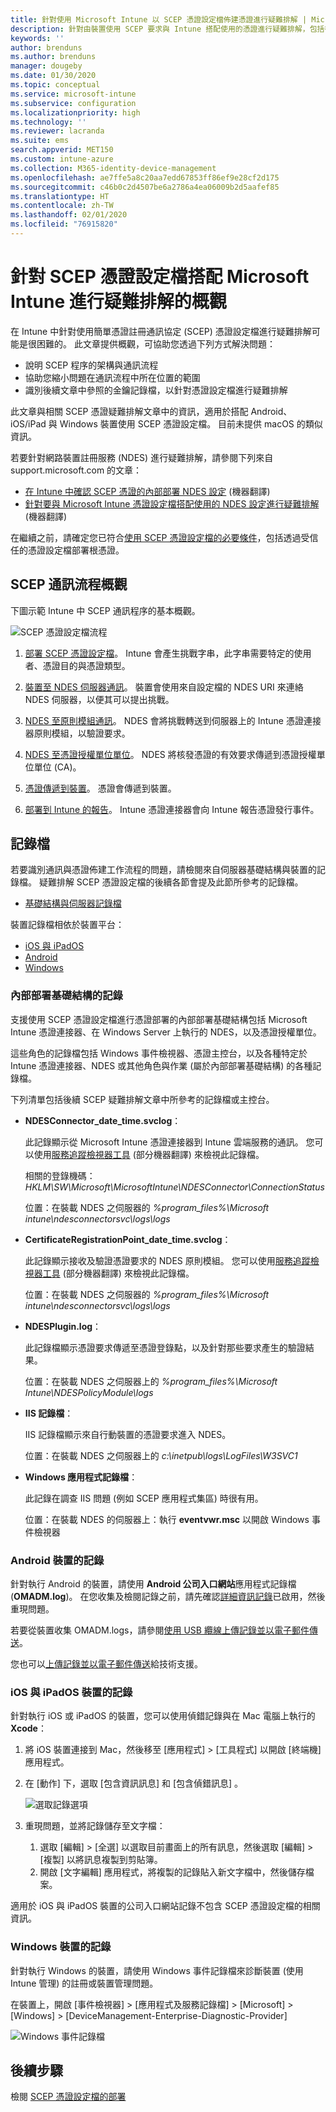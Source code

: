 ```yaml
---
title: 針對使用 Microsoft Intune 以 SCEP 憑證設定檔佈建憑證進行疑難排解 | Microsoft Docs
description: 針對由裝置使用 SCEP 要求與 Intune 搭配使用的憑證進行疑難排解，包括從裝置至 NDES、NDES 至憑證授權單位，以及從 Intune 憑證連接器至 Intune 服務的通訊。
keywords: ''
author: brenduns
ms.author: brenduns
manager: dougeby
ms.date: 01/30/2020
ms.topic: conceptual
ms.service: microsoft-intune
ms.subservice: configuration
ms.localizationpriority: high
ms.technology: ''
ms.reviewer: lacranda
ms.suite: ems
search.appverid: MET150
ms.custom: intune-azure
ms.collection: M365-identity-device-management
ms.openlocfilehash: ae7ffe5a8c20aa7edd67853ff86ef9e28cf2d175
ms.sourcegitcommit: c46b0c2d4507be6a2786a4ea06009b2d5aafef85
ms.translationtype: HT
ms.contentlocale: zh-TW
ms.lasthandoff: 02/01/2020
ms.locfileid: "76915820"
---
```

# <a name="overview-for-troubleshooting-scep-certificate-profiles-with-microsoft-intune"></a>針對 SCEP 憑證設定檔搭配 Microsoft Intune 進行疑難排解的概觀

在 Intune 中針對使用簡單憑證註冊通訊協定 (SCEP) 憑證設定檔進行疑難排解可能是很困難的。 此文章提供概觀，可協助您透過下列方式解決問題：

- 說明 SCEP 程序的架構與通訊流程
- 協助您縮小問題在通訊流程中所在位置的範圍
- 識別後續文章中參照的金鑰記錄檔，以針對憑證設定檔進行疑難排解

此文章與相關 SCEP 憑證疑難排解文章中的資訊，適用於搭配 Android、iOS/iPad 與 Windows 裝置使用 SCEP 憑證設定檔。 目前未提供 macOS 的類似資訊。

若要針對網路裝置註冊服務 (NDES) 進行疑難排解，請參閱下列來自 support.microsoft.com 的文章：

- [在 Intune 中確認 SCEP 憑證的內部部署 NDES 設定](https://support.microsoft.com/help/4490130/ndes-configuration-on-premises-for-scep-certificates-in-intune) \(機器翻譯\)
- [針對要與 Microsoft Intune 憑證設定檔搭配使用的 NDES 設定進行疑難排解]( https://support.microsoft.com/help/4459540/troubleshoot-ndes-configuration-for-use-with-intune) \(機器翻譯\)

在繼續之前，請確定您已符合[使用 SCEP 憑證設定檔的必要條件](certificates-scep-configure.md#prerequisites-for-using-scep-for-certificates)，包括透過受信任的憑證設定檔部署根憑證。

## <a name="scep-communication-flow-overview"></a>SCEP 通訊流程概觀

下圖示範 Intune 中 SCEP 通訊程序的基本概觀。

![SCEP 憑證設定檔流程](../protect/media/troubleshoot-scep-certificate-profiles/scep-certificate-profile-flow.png)

1. [部署 SCEP 憑證設定檔](troubleshoot-scep-certificate-profile-deployment.md)。 Intune 會產生挑戰字串，此字串需要特定的使用者、憑證目的與憑證類型。

2. [裝置至 NDES 伺服器通訊](troubleshoot-scep-certificate-device-to-ndes.md)。 裝置會使用來自設定檔的 NDES URI 來連絡 NDES 伺服器，以便其可以提出挑戰。

3. [NDES 至原則模組通訊](troubleshoot-scep-certificate-ndes-policy-module.md)。 NDES 會將挑戰轉送到伺服器上的 Intune 憑證連接器原則模組，以驗證要求。

4. [NDES 至憑證授權單位單位](troubleshoot-scep-certificate-ndes-policy-module.md)。 NDES 將核發憑證的有效要求傳遞到憑證授權單位單位 (CA)。

5. [憑證傳遞到裝置](troubleshoot-scep-certificate-delivery.md)。 憑證會傳遞到裝置。

6. [部署到 Intune 的報告](troubleshoot-scep-certificate-reporting.md)。 Intune 憑證連接器會向 Intune 報告憑證發行事件。

## <a name="log-files"></a>記錄檔

若要識別通訊與憑證佈建工作流程的問題，請檢閱來自伺服器基礎結構與裝置的記錄檔。 疑難排解 SCEP 憑證設定檔的後續各節會提及此節所參考的記錄檔。

- [基礎結構與伺服器記錄檔](#logs-for-on-premises-infrastructure)

裝置記錄檔相依於裝置平台：  

- [iOS 與 iPadOS](#logs-for-ios-and-ipados-devices)
- [Android](#logs-for-android-devices)
- [Windows](#logs-for-windows-devices)

### <a name="logs-for-on-premises-infrastructure"></a>內部部署基礎結構的記錄
  
支援使用 SCEP 憑證設定檔進行憑證部署的內部部署基礎結構包括 Microsoft Intune 憑證連接器、在 Windows Server 上執行的 NDES，以及憑證授權單位。

這些角色的記錄檔包括 Windows 事件檢視器、憑證主控台，以及各種特定於 Intune 憑證連接器、NDES 或其他角色與作業 (屬於內部部署基礎結構) 的各種記錄檔。

下列清單包括後續 SCEP 疑難排解文章中所參考的記錄檔或主控台。 

- **NDESConnector_date_time.svclog**：

  此記錄顯示從 Microsoft Intune 憑證連接器到 Intune 雲端服務的通訊。 您可以使用[服務追蹤檢視器工具](https://docs.microsoft.com/dotnet/framework/wcf/service-trace-viewer-tool-svctraceviewer-exe) \(部分機器翻譯\) 來檢視此記錄檔。

  相關的登錄機碼：*HKLM\SW\Microsoft\MicrosoftIntune\NDESConnector\ConnectionStatus*

  位置：在裝載 NDES 之伺服器的 *%program_files%\Microsoft intune\ndesconnectorsvc\logs\logs*

- **CertificateRegistrationPoint_date_time.svclog**：

  此記錄顯示接收及驗證憑證要求的 NDES 原則模組。 您可以使用[服務追蹤檢視器工具](https://docs.microsoft.com/dotnet/framework/wcf/service-trace-viewer-tool-svctraceviewer-exe) \(部分機器翻譯\) 來檢視此記錄檔。

  位置：在裝載 NDES 之伺服器的 *%program_files%\Microsoft intune\ndesconnectorsvc\logs\logs*

- **NDESPlugin.log**：

  此記錄檔顯示憑證要求傳遞至憑證登錄點，以及針對那些要求產生的驗證結果。

  位置：在裝載 NDES 之伺服器上的 *%program_files%\Microsoft Intune\NDESPolicyModule\logs*

- **IIS 記錄檔**：

  IIS 記錄檔顯示來自行動裝置的憑證要求進入 NDES。

  位置：在裝載 NDES 之伺服器上的 *c:\inetpub\logs\LogFiles\W3SVC1*

- **Windows 應用程式記錄檔**：

  此記錄在調查 IIS 問題 (例如 SCEP 應用程式集區) 時很有用。

  位置：在裝載 NDES 的伺服器上：執行 **eventvwr.msc** 以開啟 Windows 事件檢視器




### <a name="logs-for-android-devices"></a>Android 裝置的記錄

針對執行 Android 的裝置，請使用 **Android 公司入口網站**應用程式記錄檔 (**OMADM.log**)。 在您收集及檢閱記錄之前，請先確認[詳細資訊記錄](/intune-user-help/use-verbose-logging-to-help-your-it-administrator-fix-device-issues-android.md)已啟用，然後重現問題。

若要從裝置收集 OMADM.logs，請參閱[使用 USB 纜線上傳記錄並以電子郵件傳送](/intune-user-help/send-logs-to-your-it-admin-using-cable-android.md)。

您也可以[上傳記錄並以電子郵件傳送](/intune-user-help/send-logs-to-your-it-admin-by-email-android.md#upload-and-email-logs-from-microsoft-intune-app)給技術支援。

### <a name="logs-for-ios-and-ipados-devices"></a>iOS 與 iPadOS 裝置的記錄

針對執行 iOS 或 iPadOS 的裝置，您可以使用偵錯記錄與在 Mac 電腦上執行的 **Xcode**：

1. 將 iOS 裝置連接到 Mac，然後移至 [應用程式]   > [工具程式]  以開啟 [終端機] 應用程式。 

2. 在 [動作]  下，選取 [包含資訊訊息]  和 [包含偵錯訊息]  。

   ![選取記錄選項](../protect/media/troubleshoot-scep-certificate-profiles/message-options.png)

3. 重現問題，並將記錄儲存至文字檔：
   1. 選取 [編輯]   > [全選]  以選取目前畫面上的所有訊息，然後選取 [編輯]   > [複製]  以將訊息複製到剪貼簿。 
   2. 開啟 [文字編輯] 應用程式，將複製的記錄貼入新文字檔中，然後儲存檔案。


適用於 iOS 與 iPadOS 裝置的公司入口網站記錄不包含 SCEP 憑證設定檔的相關資訊。

### <a name="logs-for-windows-devices"></a>Windows 裝置的記錄

針對執行 Windows 的裝置，請使用 Windows 事件記錄檔來診斷裝置 (使用 Intune 管理) 的註冊或裝置管理問題。

在裝置上，開啟 [事件檢視器]   > [應用程式及服務記錄檔]   > [Microsoft]   > [Windows]   > [DeviceManagement-Enterprise-Diagnostic-Provider] 

![Windows 事件記錄檔](../protect/media/troubleshoot-scep-certificate-profiles/windows-event-log.png)

## <a name="next-steps"></a>後續步驟

檢閱 [SCEP 憑證設定檔的部署](troubleshoot-scep-certificate-profile-deployment.md) 
